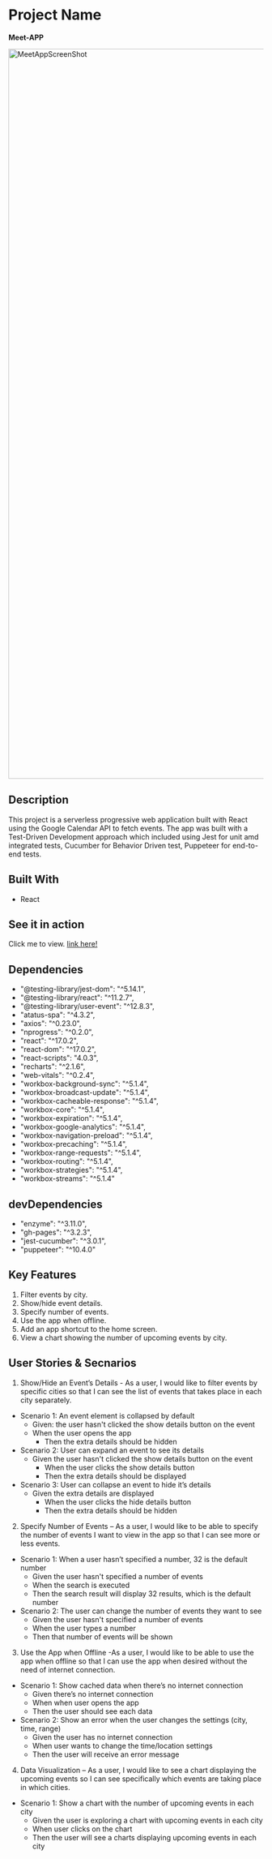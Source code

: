 # Project Name

**Meet-APP**

<img width="1440" alt="MeetAppScreenShot" src="https://user-images.githubusercontent.com/86613776/141755035-9c8fa7f8-fcd7-4b98-b6a7-11446e9eb4e6.png">

## Description

This project is a serverless progressive web application built with React using the Google Calendar API to fetch events. The app was built with a Test-Driven Development approach which included using Jest for unit amd integrated tests, Cucumber for Behavior Driven test, Puppeteer for end-to-end tests.

## Built With

   - React

## See it in action

 Click me to view. <a href="https://iamvonha.github.io/meet/">link here!</a>

## Dependencies

   - "@testing-library/jest-dom": "^5.14.1",
   - "@testing-library/react": "^11.2.7",
   - "@testing-library/user-event": "^12.8.3",
   - "atatus-spa": "^4.3.2",
   - "axios": "^0.23.0",
   - "nprogress": "^0.2.0",
   - "react": "^17.0.2",
   - "react-dom": "^17.0.2",
   - "react-scripts": "4.0.3",
   - "recharts": "^2.1.6",
   - "web-vitals": "^0.2.4",
   - "workbox-background-sync": "^5.1.4",
   - "workbox-broadcast-update": "^5.1.4",
   - "workbox-cacheable-response": "^5.1.4",
   - "workbox-core": "^5.1.4",
   - "workbox-expiration": "^5.1.4",
   - "workbox-google-analytics": "^5.1.4",
   - "workbox-navigation-preload": "^5.1.4",
   - "workbox-precaching": "^5.1.4",
   - "workbox-range-requests": "^5.1.4",
   - "workbox-routing": "^5.1.4",
   - "workbox-strategies": "^5.1.4",
   - "workbox-streams": "^5.1.4"

## devDependencies

   - "enzyme": "^3.11.0",
   - "gh-pages": "^3.2.3",
   - "jest-cucumber": "^3.0.1",
   - "puppeteer": "^10.4.0"

## Key Features
1) Filter events by city.
2) Show/hide event details.
3) Specify number of events.
4) Use the app when offline.
5) Add an app shortcut to the home screen.
6) View a chart showing the number of upcoming events by city.

## User Stories & Secnarios
1.	Show/Hide an Event’s Details - As a user, I would like to filter events by specific cities so that I can see the list of events that takes place in each city separately.
  -	Scenario 1: An event element is collapsed by default
    -	Given: the user hasn't clicked the show details button on the event
    - When the user opens the app
 		- Then the extra details should be hidden
  -	Scenario 2: User can expand an event to see its details
    - Given the user hasn't clicked the show details button on the event
 		- When the user clicks the show details button
 		- Then the extra details should be displayed
  -	Scenario 3: User can collapse an event to hide it’s details
    - Given the extra details are displayed
 		- When the user clicks the hide details button
 		- Then the extra details should be hidden
2.	Specify Number of Events – As a user, I would like to be able to specify the number of events I want to view in the app so that I can see more or less events.
  -	Scenario 1: When a user hasn’t specified a number, 32 is the default number
    - Given the user hasn't specified a number of events
    - When the search is executed 
    - Then the search result will display 32 results, which is the default number
  -	Scenario 2: The user can change the number of events they want to see
    - Given the user hasn't specified a number of events
    - When the user types a number 
    - Then that number of events will be shown
3.	Use the App when Offline -As a user, I would like to be able to use the app when offline so that I can use the app when desired without the need of internet connection.
  -	Scenario 1: Show cached data when there’s no internet connection
    - Given there’s no internet connection
    - When when user opens the app
    - Then the user should see each data 
  -	Scenario 2: Show an error when the user changes the settings (city, time, range)
    - Given the user has no internet connection
    - When user wants to change the time/location settings
    - Then the user will receive an error message
4.	Data Visualization – As a user, I would like to see a chart displaying the upcoming events so I can see specifically which events are taking place in which cities.
  -	Scenario 1: Show a chart with the number of upcoming events in each city
    - Given the user is exploring a chart with upcoming events in each city
    - When user clicks on the chart
    - Then the user will see a charts displaying upcoming events in each city